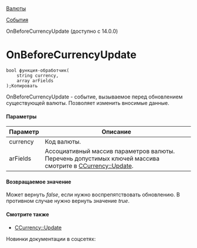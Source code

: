 [Валюты](/api_help/currency/index.php)

[События](/api_help/currency/events/index.php)

OnBeforeCurrencyUpdate (доступно с 14.0.0)

OnBeforeCurrencyUpdate
======================

```
bool функция-обработчик(
	string currency,
	array arFields
);Копировать
```

OnBeforeCurrencyUpdate - событие, вызываемое перед обновлением существующей валюты. Позволяет изменить вносимые данные.

#### Параметры

| Параметр | Описание |
| --- | --- |
| currency | Код валюты. |
| arFields | Ассоциативный массив параметров валюты. Перечень допустимых ключей массива смотрите в [CCurrency::Update](/api_help/currency/developer/ccurrency/ccurrency__update.16586d51.php). |

#### Возвращаемое значение

Может вернуть *false*, если нужно воспрепятствовать обновлению. В противном случае нужно вернуть значение *true*.

#### Смотрите также

* [CCurrency::Update](/api_help/currency/developer/ccurrency/ccurrency__update.16586d51.php)

Новинки документации в соцсетях: